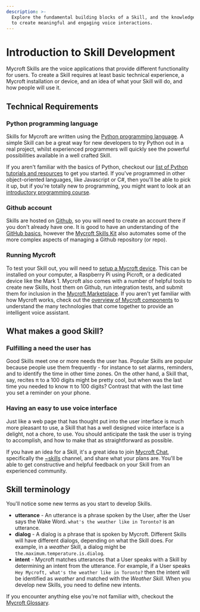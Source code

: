 ```yaml
---
description: >-
  Explore the fundamental building blocks of a Skill, and the knowledge required
  to create meaningful and engaging voice interactions.
---
```


# Introduction to Skill Development

Mycroft Skills are the voice applications that provide different functionality for users. To create a Skill requires at least basic technical experience, a Mycroft installation or device, and an idea of what your Skill will do, and how people will use it.

## Technical Requirements

### Python programming language

Skills for Mycroft are written using the [Python programming language](https://www.python.org/). A simple Skill can be a great way for new developers to try Python out in a real project, whilst experienced programmers will quickly see the powerful possibilities available in a well crafted Skill.

If you aren't familiar with the basics of Python, checkout our [list of Python tutorials and resources](https://github.com/MycroftAI/documentation/tree/156204fdccf839a4d5c57bf46f38c17ac1fee4eb/docs/skill-development/python-resources.md) to get you started. If you've programmed in other object-oriented languages, like Javascript or C\#, then you'll be able to pick it up, but if you're totally new to programming, you might want to look at an [introductory programming course](https://www.edx.org/course/introduction-computer-science-mitx-6-00-1x-11).

### Github account

Skills are hosted on [Github](https://github.com), so you will need to create an account there if you don't already have one. It is good to have an understanding of the [GitHub basics](https://guides.github.com/activities/hello-world/), however the [Mycroft Skills Kit](mycroft-skills-kit.md) also automates some of the more complex aspects of managing a Github repository \(or repo\).

### Running Mycroft

To test your Skill out, you will need to [setup a Mycroft device](../using-mycroft-ai/get-mycroft/). This can be installed on your computer, a Raspberry Pi using Picroft, or a dedicated device like the Mark 1. Mycroft also comes with a number of helpful tools to create new Skills, host them on Github, run integration tests, and submit them for inclusion in the [Mycroft Marketplace](https://market.mycroft.ai). If you aren't yet familiar with how Mycroft works, check out the [overview of Mycroft components](http://mycroft.ai/documentation/mycroft-software-hardware/) to understand the many technologies that come together to provide an intelligent voice assistant.

## What makes a good Skill?

### Fulfilling a need the user has

Good Skills meet one or more needs the user has. Popular Skills are popular because people use them frequently - for instance to set alarms, reminders, and to identify the time in other time zones. On the other hand, a Skill that, say, recites π to a 100 digits might be pretty cool, but when was the last time you needed to know π to 100 digits? Contrast that with the last time you set a reminder on your phone.

### Having an easy to use voice interface

Just like a web page that has thought put into the user interface is much more pleasant to use, a Skill that has a well designed voice interface is a delight, not a chore, to use. You should anticipate the task the user is trying to accomplish, and how to make that as straightforward as possible.

If you have an idea for a Skill, it's a great idea to join [Mycroft Chat](https://chat.mycroft.ai), specifically the [~skills](https://chat.mycroft.ai/community/channels/skills) channel, and share what your plans are. You'll be able to get constructive and helpful feedback on your Skill from an experienced community.

## Skill terminology

You'll notice some new terms as you start to develop Skills.

* **utterance** - An utterance is a phrase spoken by the User, after the User says the Wake Word. `what's the weather like in Toronto?` is an utterance.
* **dialog** - A dialog is a phrase that is spoken by Mycroft. Different Skills will have different dialogs, depending on what the Skill does. For example, in a _weather_ Skill, a dialog might be `the.maximum.temperature.is.dialog`.
* **intent** - Mycroft matches utterances that a User speaks with a Skill by determining an intent from the utterance. For example, if a User speaks `Hey Mycroft, what's the weather like in Toronto?` then the intent will be identified as _weather_ and matched with the _Weather Skill_. When you develop new Skills, you need to define new intents.

If you encounter anything else you're not familiar with, checkout the [Mycroft Glossary](../about-mycroft-ai/glossary.md).


